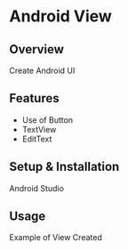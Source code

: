 # Android View

## Overview
Create Android UI

## Features
- Use of Button
- TextView
- EditText

## Setup & Installation 
Android Studio

## Usage
Example of View Created
